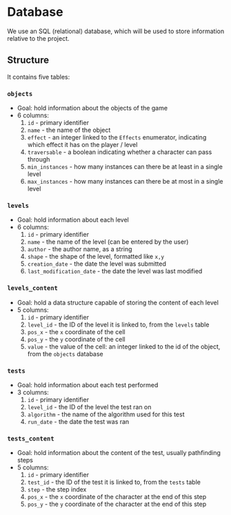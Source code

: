 # Database

We use an SQL (relational) database, which will be used to store information relative to the project.

## Structure

It contains five tables:


### ``objects``

- Goal: hold information about the objects of the game
- 6 columns:
  1. ``id`` - primary identifier
  2. ``name`` - the name of the object
  3. ``effect`` - an integer linked to the `Effects` enumerator, indicating which effect it has on the player / level
  4. ``traversable`` - a boolean indicating whether a character can pass through
  5. ``min_instances`` - how many instances can there be at least in a single level
  6. ``max_instances`` - how many instances can there be at most in a single level


### ``levels``

- Goal: hold information about each level
- 6 columns:
  1. ``id`` - primary identifier
  2. ``name`` - the name of the level (can be entered by the user)
  3. ``author`` - the author name, as a string
  4. ``shape`` - the shape of the level, formatted like `x,y`
  5. ``creation_date`` - the date the level was submitted
  6. ``last_modification_date`` - the date the level was last modified


### ``levels_content``

- Goal: hold a data structure capable of storing the content of each level
- 5 columns:
  1. ``id`` - primary identifier
  2. ``level_id`` - the ID of the level it is linked to, from the `levels` table
  3. ``pos_x`` - the `x` coordinate of the cell
  4. ``pos_y`` - the `y` coordinate of the cell
  5. ``value`` - the value of the cell: an integer linked to the id of the object, from the ``objects`` database


### `tests`

- Goal: hold information about each test performed
- 3 columns:
  1. ``id`` - primary identifier
  2. ``level_id`` - the ID of the level the test ran on
  3. ``algorithm`` - the name of the algorithm used for this test
  4. ``run_date`` - the date the test was ran


### `tests_content`

- Goal: hold information about the content of the test, usually pathfinding steps
- 5 columns:
  1. ``id`` - primary identifier
  2. ``test_id`` - the ID of the test it is linked to, from the `tests` table
  3. ``step`` - the step index
  4. ``pos_x`` - the `x` coordinate of the character at the end of this step
  5. ``pos_y`` - the `y` coordinate of the character at the end of this step
